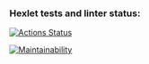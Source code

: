 ### Hexlet tests and linter status:
[![Actions Status](https://github.com/benissimoff/java-project-61/actions/workflows/hexlet-check.yml/badge.svg)](https://github.com/benissimoff/java-project-61/actions)

[![Maintainability](https://api.codeclimate.com/v1/badges/88845db994072b26d740/maintainability)](https://codeclimate.com/github/benissimoff/java-project-61/maintainability)
